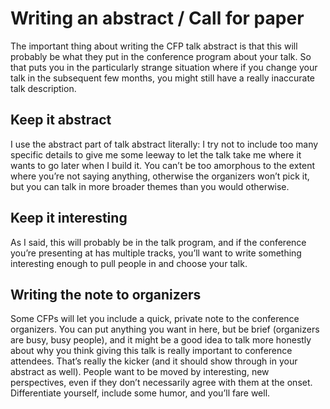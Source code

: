 # Writing an abstract / Call for paper

The important thing about writing the CFP talk abstract is that this will probably be what they put in the conference program about your talk. So that puts you in the particularly strange situation where if you change your talk in the subsequent few months, you might still have a really inaccurate talk description.

## Keep it abstract

I use the abstract part of talk abstract literally: I try not to include too many specific details to give me some leeway to let the talk take me where it wants to go later when I build it. You can’t be too amorphous to the extent where you’re not saying anything, otherwise the organizers won’t pick it, but you can talk in more broader themes than you would otherwise.

## Keep it interesting

As I said, this will probably be in the talk program, and if the conference you’re presenting at has multiple tracks, you’ll want to write something interesting enough to pull people in and choose your talk.

## Writing the note to organizers

Some CFPs will let you include a quick, private note to the conference organizers. You can put anything you want in here, but be brief (organizers are busy, busy people), and it might be a good idea to talk more honestly about why you think giving this talk is really important to conference attendees. That’s really the kicker (and it should show through in your abstract as well). People want to be moved by interesting, new perspectives, even if they don’t necessarily agree with them at the onset. Differentiate yourself, include some humor, and you’ll fare well.
